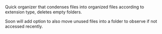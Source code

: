 Quick organizer that condenses files into organized files according to extension type,
deletes empty folders.

Soon will add option to also move unused files into a folder to observe if not accessed recently. 
